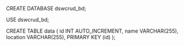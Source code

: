 CREATE DATABASE dswcrud_bd;

USE dswcrud_bd;

CREATE TABLE data (
    id INT AUTO_INCREMENT,
    name VARCHAR(255),
    location VARCHAR(255),
    PRIMARY KEY (id)
);
